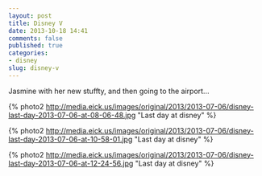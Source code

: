 ```yaml
---
layout: post
title: Disney V
date: 2013-10-18 14:41
comments: false
published: true
categories:
- disney
slug: disney-v
---
```

Jasmine with her new stuffty, and then going to the airport...

{% photo2 http://media.eick.us/images/original/2013/2013-07-06/disney-last-day-2013-07-06-at-08-06-48.jpg "Last day at disney" %}

{% photo2 http://media.eick.us/images/original/2013/2013-07-06/disney-last-day-2013-07-06-at-10-58-01.jpg "Last day at disney" %}

{% photo2 http://media.eick.us/images/original/2013/2013-07-06/disney-last-day-2013-07-06-at-12-24-56.jpg "Last day at disney" %}
